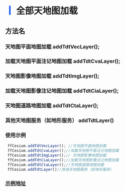 # <span style='color:#0950FC'>┃</span> 全部天地图加载

## 方法名

### 天地图平面地图加载 addTdtVecLayer();
### 加载天地图平面注记地图加载 addTdtCvaLayer();
### 天地图影像地图加载 addTdtImgLayer();
### 加载天地图影像注记地图加载 addTdtCiaLayer();
### 天地图道路地图加载 addTdtCtaLayer();
### 其他天地图服务（如地形服务） addTdtLayer()

### 使用示例

```javascript
 ffCesium.addTdtVecLayer(); //天地图平面地图加载  
 ffCesium.addTdtCvaLayer();//加载天地图平面注记地图加载 
 ffCesium.addTdtImgLayer();// 天地图影像地图加载 
 ffCesium.addTdtCiaLayer();//加载天地图影像注记地图加载  
 ffCesium.addTdtCtaLayer();//天地图道路地图加载  
 ffCesium.addTdtLayer()//其他天地图服务（如地形服务）  

```

### [示例地址](./#/mapCode?id=0&type=2&urlname=basicMapLoadingInterface-allSkyMap)
